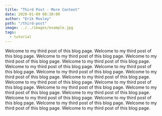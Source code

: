 ```yaml
---
title: "Third Post - More Content"
date: 2020-01-09 08:30:00
author: "Erik Moxley"
path: "/third-post"
image: ../../images/example.jpg
tags:
  - tutorial
---
```


Welcome to my third post of this blog page. Welcome to my third post of this blog page. Welcome to my third post of this blog page. Welcome to my third post of this blog page. Welcome to my third post of this blog page. Welcome to my third post of this blog page. Welcome to my third post of this blog page. Welcome to my third post of this blog page. Welcome to my third post of this blog page. Welcome to my third post of this blog page. Welcome to my third post of this blog page. Welcome to my third post of this blog page. Welcome to my third post of this blog page. Welcome to my third post of this blog page. Welcome to my third post of this blog page. Welcome to my third post of this blog page. Welcome to my third post of this blog page. Welcome to my third post of this blog page. Welcome to my third post of this blog page. Welcome to my third post of this blog page.
